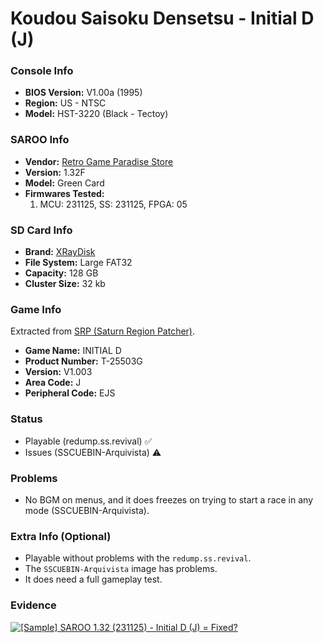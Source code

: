# Koudou Saisoku Densetsu - Initial D (J)

### Console Info

- <b>BIOS Version:</b> V1.00a (1995)
- <b>Region:</b> US - NTSC
- <b>Model:</b> HST-3220 (Black - Tectoy)

### SAROO Info

- <b>Vendor:</b> [Retro Game Paradise Store](https://s.click.aliexpress.com/e/_DlCqvfB)
- <b>Version:</b> 1.32F
- <b>Model:</b> Green Card
- <b>Firmwares Tested:</b>
  1. MCU: 231125, SS: 231125, FPGA: 05

### SD Card Info

- <b>Brand:</b> [XRayDisk](https://s.click.aliexpress.com/e/_DFQnFSH)
- <b>File System:</b> Large FAT32
- <b>Capacity:</b> 128 GB
- <b>Cluster Size:</b> 32 kb

### Game Info

Extracted from [SRP (Saturn Region Patcher)](https://segaxtreme.net/resources/saturn-region-patcher.81/download).

- <b>Game Name:</b> INITIAL D
- <b>Product Number:</b> T-25503G
- <b>Version:</b> V1.003
- <b>Area Code:</b> J
- <b>Peripheral Code:</b> EJS

### Status

- Playable (redump.ss.revival) :white_check_mark:
- Issues (SSCUEBIN-Arquivista) :warning:

### Problems

- No BGM on menus, and it does freezes on trying to start a race in any mode (SSCUEBIN-Arquivista).

### Extra Info (Optional)

- Playable without problems with the `redump.ss.revival`.
- The `SSCUEBIN-Arquivista` image has problems.
- It does need a full gameplay test.

### Evidence

[![[Sample] SAROO 1.32 (231125) - Initial D (J) = Fixed?](https://img.youtube.com/vi/ArkBo2oRFrg/0.jpg)](https://www.youtube.com/watch?v=ArkBo2oRFrg)
